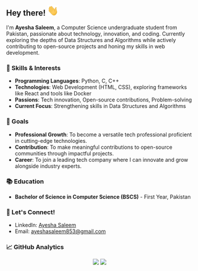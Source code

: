 ## Hey there! <img src="https://raw.githubusercontent.com/ABSphreak/ABSphreak/master/gifs/Hi.gif" width="30px">

I'm **Ayesha Saleem**, a Computer Science undergraduate student from Pakistan, passionate about technology, innovation, and coding. Currently exploring the depths of Data Structures and Algorithms while actively contributing to open-source projects and honing my skills in web development.

### 🌟 Skills & Interests
- **Programming Languages**: Python, C, C++
- **Technologies**: Web Development (HTML, CSS), exploring frameworks like React and tools like Docker
- **Passions**: Tech innovation, Open-source contributions, Problem-solving
- **Current Focus**: Strengthening skills in Data Structures and Algorithms

### 🚀 Goals
- **Professional Growth**: To become a versatile tech professional proficient in cutting-edge technologies.
- **Contribution**: To make meaningful contributions to open-source communities through impactful projects.
- **Career**: To join a leading tech company where I can innovate and grow alongside industry experts.

### 📚 Education
- **Bachelor of Science in Computer Science (BSCS)** - First Year, Pakistan

### 💬 Let's Connect!
- LinkedIn: [Ayesha Saleem](https://www.linkedin.com/in/ayshsaleem-156b5a292)
- Email: ayeshasaleem853@gmail.com

### 📈 GitHub Analytics
<p align="center">
<img  height="180em" src="https://github-readme-streak-stats.herokuapp.com/?user=aysh34&show_icons=true&locale=en&layout=demo&theme=algolia&hide_border=true"/>  
      <img  height="180em"  src="https://github-readme-stats-eight-theta.vercel.app/api/top-langs/?username=aysh34&layout=compact&langs_count=8&theme=algolia&hide_border=true"/>
</p>

<!--
**aysh34/aysh34** is a ✨ _special_ ✨ repository because its `README.md` (this file) appears on your GitHub profile.
-->
